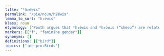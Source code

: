 ```yaml
---
title: "*h₂éwis"
permalink: "/pie/noun/h2éwis"
lemma_to_sort: "h₂ewis"
klass: noun
etymology: ["Pooth argues that *h₂éwis and *h₂ówis (“sheep”) are related and both from a root *h₂ew- (“dress, be dressed, clothe oneself”). *h₂éwis would mean \"the one who is clothed (in feathers)\", and *h₂ówis \"the one that produces clothing (from wool)\", the latter having detransitive or middle meaning marked by *o."]
markers: [["f", "feminine gender"]]
synonyms: []
definitions: [["bird"]]
topics: ["ine-pro:Birds"]
---
```

